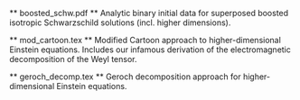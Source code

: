 ** boosted_schw.pdf **
Analytic binary initial data for superposed boosted
isotropic Schwarzschild solutions (incl. higher dimensions).

** mod_cartoon.tex **
Modified Cartoon approach to higher-dimensional Einstein equations.
Includes our infamous derivation of the electromagnetic decomposition
of the Weyl tensor.

** geroch_decomp.tex **
Geroch decomposition approach for higher-dimensional Einstein
equations.

